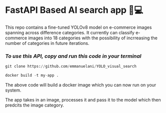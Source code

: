 # **FastAPI Based AI search app 🔎💻**

This repo contains a fine-tuned YOLOv8 model on e-commerce images spanning across difference categories.
It currently can classify e-commerce images into 18 categories with the possibility of incrreasing the number of categories in future iterations.

### _To use this API, copy and run this code in your terminal_
```python
git clone https://github.com/emmanuelani/YOLO_visual_search

docker build -t my-app .
```

The above code will build a docker image which you can now run on your system.

The app takes in an image, processes it and pass it to the model which then predcits the image category.
